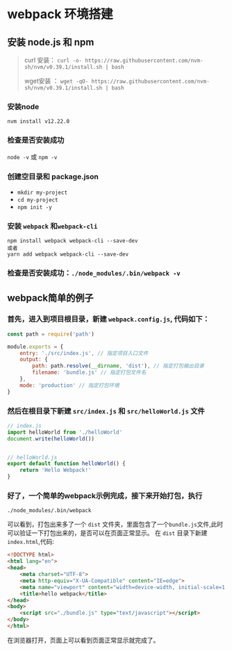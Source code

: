 # webpack 环境搭建
## 安装 node.js 和 npm

> curl 安装： `curl -o- https://raw.githubusercontent.com/nvm-sh/nvm/v0.39.1/install.sh | bash`
> 
> wget安装 ： `wget -qO- https://raw.githubusercontent.com/nvm-sh/nvm/v0.39.1/install.sh | bash`


### 安装node 
`nvm install v12.22.0`
### 检查是否安装成功
`node -v` 或  `npm -v`

### 创建空⽬录和 package.json
  -  `mkdir my-project`
  -  `cd my-project`
  -  `npm init -y`

### 安装 `webpack` 和`webpack-cli`

```
npm install webpack webpack-cli --save-dev
或者
yarn add webpack webpack-cli --save-dev

```
### 检查是否安装成功：`./node_modules/.bin/webpack -v`

## webpack简单的例子
### 首先，进入到项目根目录，新建 `webpack.config.js`, 代码如下：
```javascript
const path = require('path')

module.exports = {
    entry: './src/index.js', // 指定项目入口文件
    output: {
        path: path.resolve(__dirname, 'dist'), // 指定打包输出目录
        filename: 'bundle.js' // 指定打包文件名
    },
    mode: 'production' // 指定打包环境
}
```
### 然后在根目录下新建 `src/index.js` 和 `src/helloWorld.js` 文件
```javascript
// index.js
import helloWorld from './helloWorld'
document.write(helloWorld())


// helloWorld.js
export default function helloWorld() {
    return 'Hello Webpack!'
}
```
### 好了，一个简单的webpack示例完成，接下来开始打包，执行
```
./node_modules/.bin/webpack
```
可以看到，打包出来多了一个 `dist` 文件夹，里面包含了一个`bundle.js`文件,此时可以验证一下打包出来的，是否可以在页面正常显示。
在 `dist` 目录下新建`index.html`,代码:

```html
<!DOCTYPE html>
<html lang="en">
<head>
    <meta charset="UTF-8">
    <meta http-equiv="X-UA-Compatible" content="IE=edge">
    <meta name="viewport" content="width=device-width, initial-scale=1.0">
    <title>hello webpack</title>
</head>
<body>
    <script src="./bundle.js" type="text/javascript"></script>
</body>
</html>
```
在浏览器打开，页面上可以看到页面正常显示就完成了。